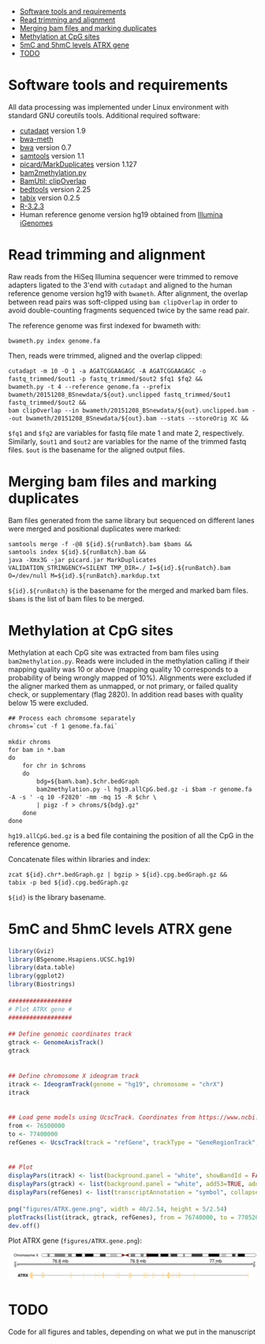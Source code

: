 <!-- MarkdownTOC -->

- [Software tools and requirements](#software-tools-and-requirements)
- [Read trimming and alignment](#read-trimming-and-alignment)
- [Merging bam files and marking duplicates](#merging-bam-files-and-marking-duplicates)
- [Methylation at CpG sites](#methylation-at-cpg-sites)
- [5mC and 5hmC levels ATRX gene](#5mc-and-5hmc-levels-atrx-gene)
- [TODO](#todo)

<!-- /MarkdownTOC -->

Software tools and requirements
===============================

All data processing was implemented under Linux environment with standard GNU coreutils tools. 
Additional required software:

* [cutadapt](http://cutadapt.readthedocs.org/en/stable/guide.html) version 1.9
* [bwa-meth](https://github.com/brentp/bwa-meth)
* [bwa](https://github.com/lh3/bwa) version 0.7
* [samtools](http://www.htslib.org/) version 1.1
* [picard/MarkDuplicates](https://broadinstitute.github.io/picard/command-line-overview.html) version 1.127
* [bam2methylation.py](https://github.com/dariober/bioinformatics-cafe/tree/master/bam2methylation)
* [BamUtil: clipOverlap](http://genome.sph.umich.edu/wiki/BamUtil:_clipOverlap)
* [bedtools](http://bedtools.readthedocs.org/en/latest/) version 2.25
* [tabix](http://www.htslib.org/doc/tabix.html) version 0.2.5
* [R-3.2.3](https://cran.r-project.org/) 
* Human reference genome version hg19 obtained from [Illumina iGenomes](http://support.illumina.com/sequencing/sequencing_software/igenome.html)

Read trimming and alignment
===========================

<!--
This part from 
https://github.com/sblab-bioinformatics/projects/blob/master/20150501_methylation_brain/20151208_BSnewdata/20151208_BSnewdata.md
-->

Raw reads from the HiSeq Illumina sequencer were trimmed to remove adapters ligated to the 3'end 
with `cutadapt` and aligned to the human reference genome version hg19 with `bwameth`. After alignment, the overlap between read pairs 
was soft-clipped using `bam clipOverlap` in order to avoid double-counting fragments sequenced twice by the same read pair. 

The reference genome was first indexed for bwameth with:

```
bwameth.py index genome.fa
```

Then, reads were trimmed, aligned and the overlap clipped:

```
cutadapt -m 10 -O 1 -a AGATCGGAAGAGC -A AGATCGGAAGAGC -o fastq_trimmed/$out1 -p fastq_trimmed/$out2 $fq1 $fq2 && 
bwameth.py -t 4 --reference genome.fa --prefix bwameth/20151208_BSnewdata/${out}.unclipped fastq_trimmed/$out1 fastq_trimmed/$out2 && 
bam clipOverlap --in bwameth/20151208_BSnewdata/${out}.unclipped.bam --out bwameth/20151208_BSnewdata/${out}.bam --stats --storeOrig XC && 
```

`$fq1` and `$fq2` are variables for fastq file mate 1 and mate 2, respectively. Similarly, `$out1` and `$out2` are variables for the 
name of the trimmed fastq files. `$out` is the basename for the aligned output files.

Merging bam files and marking duplicates
========================================

<!--
This part from 
https://github.com/sblab-bioinformatics/projects/blob/master/20150501_methylation_brain/20151208_BSnewdata/20151208_BSnewdata.md
-->


Bam files generated from the same library but sequenced on different lanes were merged and positional duplicates were marked:

```
samtools merge -f -@8 ${id}.${runBatch}.bam $bams &&
samtools index ${id}.${runBatch}.bam &&
java -Xmx3G -jar picard.jar MarkDuplicates VALIDATION_STRINGENCY=SILENT TMP_DIR=./ I=${id}.${runBatch}.bam O=/dev/null M=${id}.${runBatch}.markdup.txt
```

`${id}.${runBatch}` is the basename for the merged and marked bam files. `$bams` is the list of bam files to be merged.


Methylation at CpG sites
========================

<!--
This part from 
https://github.com/sblab-bioinformatics/projects/blob/master/20150501_methylation_brain/20151208_BSnewdata/20151208_BSnewdata.md
-->


Methylation at each CpG site was extracted from bam files using `bam2methylation.py`. 
Reads were included in the methylation calling if their mapping quality was 10 or above 
(mapping quality 10 corresponds to a probability of being wrongly mapped of 10%). Alignments were excluded if
the aligner marked them as unmapped, or not primary, or failed quality check, or supplementary (flag 2820).
In addition read bases with quality below 15 were excluded.

```
## Process each chromsome separately
chroms=`cut -f 1 genome.fa.fai`

mkdir chroms
for bam in *.bam
do
    for chr in $chroms
    do
        bdg=${bam%.bam}.$chr.bedGraph
        bam2methylation.py -l hg19.allCpG.bed.gz -i $bam -r genome.fa -A -s ' -q 10 -F2820' -mm -mq 15 -R $chr \
        | pigz -f > chroms/${bdg}.gz" 
    done
done
```

`hg19.allCpG.bed.gz` is a bed file containing the position of all the CpG in the reference genome.


Concatenate files within libraries and index:

```
zcat ${id}.chr*.bedGraph.gz | bgzip > ${id}.cpg.bedGraph.gz &&
tabix -p bed ${id}.cpg.bedGraph.gz
```

`${id}` is the library basename.


5mC and 5hmC levels ATRX gene
=============================

<!--
This part from https://github.com/sblab-bioinformatics/projects/blob/master/20150501_methylation_brain/20160826_genomic_profiles_examples/scripts/20160826_genomic_profiles_examples.md
-->

```R
library(Gviz)
library(BSgenome.Hsapiens.UCSC.hg19)
library(data.table)
library(ggplot2)
library(Biostrings)

##################
# Plot ATRX gene #
##################

## Define genomic coordinates track
gtrack <- GenomeAxisTrack()
gtrack


## Define chromosome X ideogram track
itrack <- IdeogramTrack(genome = "hg19", chromosome = "chrX")
itrack


## Load gene models using UcscTrack. Coordinates from https://www.ncbi.nlm.nih.gov/gene?cmd=retrieve&dopt=default&rn=1&list_uids=546
from <- 76500000
to <- 77400000
refGenes <- UcscTrack(track = "refGene", trackType = "GeneRegionTrack", genome = "hg19", chromosome = "chrX", name = "Genes", from = from, to = to, rstarts = "exonStarts", rends = "exonEnds", gene = "name2", symbol = "name2", transcript = "name", strand = "strand")


## Plot
displayPars(itrack) <- list(background.panel = "white", showBandId = FALSE, fontcolor = "black", fontsize = 20)
displayPars(gtrack) <- list(background.panel = "white", add53=TRUE, add35=TRUE, labelPos = "above", col = "black", fontcolor = "black", fontsize = 25)
displayPars(refGenes) <- list(transcriptAnnotation = "symbol", collapseTranscripts = "longest", shape = "arrow", fontfamily = "sans", fontsize.group = 30, background.panel = "white", col = NULL, background.title = "white", fontcolor.group = "black", col.line = "black")

png("figures/ATRX.gene.png", width = 40/2.54, height = 5/2.54)
plotTracks(list(itrack, gtrack, refGenes), from = 76740000, to = 77052000)
dev.off()

```

Plot ATRX gene (`figures/ATRX.gene.png`):

<img src="figures/ATRX.gene.png" width="600">



TODO
====

Code for all figures and tables, depending on what we put in the manuscript
